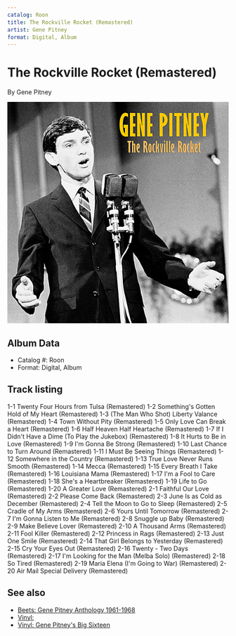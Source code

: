 ```yaml
---
catalog: Roon
title: The Rockville Rocket (Remastered)
artist: Gene Pitney
format: Digital, Album
---
```


# The Rockville Rocket (Remastered)

By Gene Pitney

![](../../assets/albumcovers/Gene_Pitney-The_Rockville_Rocket_Remastered.png)

## Album Data

- Catalog #: Roon
- Format: Digital, Album


## Track listing


1-1 Twenty Four Hours from Tulsa (Remastered)
1-2 Something's Gotten Hold of My Heart (Remastered)
1-3 (The Man Who Shot) Liberty Valance (Remastered)
1-4 Town Without Pity (Remastered)
1-5 Only Love Can Break a Heart (Remastered)
1-6 Half Heaven Half Heartache (Remastered)
1-7 If I Didn't Have a Dime (To Play the Jukebox) (Remastered)
1-8 It Hurts to Be in Love (Remastered)
1-9 I'm Gonna Be Strong (Remastered)
1-10 Last Chance to Turn Around (Remastered)
1-11 I Must Be Seeing Things (Remastered)
1-12 Somewhere in the Country (Remastered)
1-13 True Love Never Runs Smooth (Remastered)
1-14 Mecca (Remastered)
1-15 Every Breath I Take (Remastered)
1-16 Louisiana Mama (Remastered)
1-17 I'm a Fool to Care (Remastered)
1-18 She's a Heartbreaker (Remastered)
1-19 Life to Go (Remastered)
1-20 A Greater Love (Remastered)
2-1 Faithful Our Love (Remastered)
2-2 Please Come Back (Remastered)
2-3 June Is as Cold as December (Remastered)
2-4 Tell the Moon to Go to Sleep (Remastered)
2-5 Cradle of My Arms (Remastered)
2-6 Yours Until Tomorrow (Remastered)
2-7 I'm Gonna Listen to Me (Remastered)
2-8 Snuggle up Baby (Remastered)
2-9 Make Believe Lover (Remastered)
2-10 A Thousand Arms (Remastered)
2-11 Fool Killer (Remastered)
2-12 Princess in Rags (Remastered)
2-13 Just One Smile (Remastered)
2-14 That Girl Belongs to Yesterday (Remastered)
2-15 Cry Your Eyes Out (Remastered)
2-16 Twenty - Two Days (Remastered)
2-17 I'm Looking for the Man (Melba Solo) (Remastered)
2-18 So Tired (Remastered)
2-19 Maria Elena (I'm Going to War) (Remastered)
2-20 Air Mail Special Delivery (Remastered)


## See also

- [Beets: Gene Pitney Anthology 1961-1968](../../Beets/Gene_Pitney/Gene_Pitney_Anthology_1961-1968.md)
- [Vinyl: ](../../Vinyl/Gene_Pitney/Gene_Pitney.md)
- [Vinyl: Gene Pitney's Big Sixteen](../../Vinyl/Gene_Pitney/Gene_Pitneys_Big_Sixteen.md)
